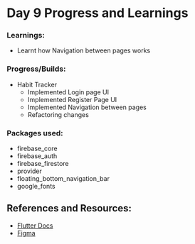 # Day 9 Progress and Learnings

### Learnings:
- Learnt how Navigation between pages works

### Progress/Builds:
- Habit Tracker
  - Implemented Login page UI
  - Implemented Register Page UI
  - Implemented Navigation between pages
  - Refactoring changes

### Packages used:
- firebase_core
- firebase_auth
- firebase_firestore
- provider
- floating_bottom_navigation_bar
- google_fonts

## References and Resources:
- [Flutter Docs](https://docs.flutter.dev/)
- [Figma](https://www.figma.com)

